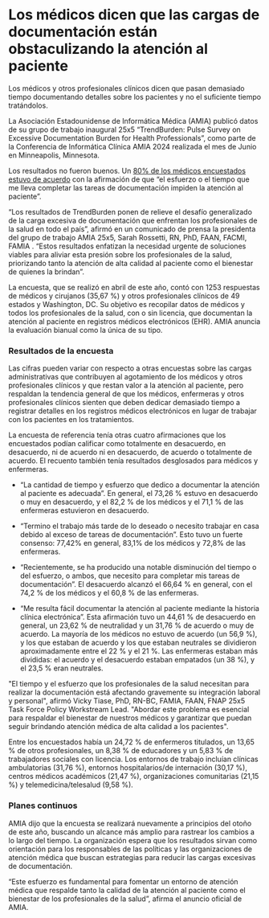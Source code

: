 # Los médicos dicen que las cargas de documentación están obstaculizando la atención al paciente

Los médicos y otros profesionales clínicos dicen que pasan demasiado tiempo documentando detalles sobre los pacientes y no el suficiente tiempo tratándolos.

La Asociación Estadounidense de Informática Médica (AMIA) publicó datos de su grupo de trabajo inaugural 25x5 “TrendBurden: Pulse Survey on Excessive Documentation Burden for Health Professionals”, como parte de la Conferencia de Informática Clínica AMIA 2024 realizada el mes de Junio en Minneapolis, Minnesota.

Los resultados no fueron buenos. Un [80% de los médicos encuestados estuvo de acuerdo](https://brand.amia.org/m/3756a1d9ddf0ea58/original/PowerPoint-Presentation.pdf) con la afirmación de que “el esfuerzo o el tiempo que me lleva completar las tareas de documentación impiden la atención al paciente”.

“Los resultados de TrendBurden ponen de relieve el desafío generalizado de la carga excesiva de documentación que enfrentan los profesionales de la salud en todo el país”, afirmó en un comunicado de prensa la presidenta del grupo de trabajo AMIA 25x5, Sarah Rossetti, RN, PhD, FAAN, FACMI, FAMIA . “Estos resultados enfatizan la necesidad urgente de soluciones viables para aliviar esta presión sobre los profesionales de la salud, priorizando tanto la atención de alta calidad al paciente como el bienestar de quienes la brindan”.

La encuesta, que se realizó en abril de este año, contó con 1253 respuestas de médicos y cirujanos (35,67 %) y otros profesionales clínicos de 49 estados y Washington, DC. Su objetivo es recopilar datos de médicos y todos los profesionales de la salud, con o sin licencia, que documentan la atención al paciente en registros médicos electrónicos (EHR). AMIA anuncia la evaluación bianual como la única de su tipo.

### Resultados de la encuesta

Las cifras pueden variar con respecto a otras encuestas sobre las cargas administrativas que contribuyen al agotamiento de los médicos y otros profesionales clínicos y que restan valor a la atención al paciente, pero respaldan la tendencia general de que los médicos, enfermeras y otros profesionales clínicos sienten que deben dedicar demasiado tiempo a registrar detalles en los registros médicos electrónicos en lugar de trabajar con los pacientes en los tratamientos.

La encuesta de referencia tenía otras cuatro afirmaciones que los encuestados podían calificar como totalmente en desacuerdo, en desacuerdo, ni de acuerdo ni en desacuerdo, de acuerdo o totalmente de acuerdo. El recuento también tenía resultados desglosados ​​para médicos y enfermeras.

- “La cantidad de tiempo y esfuerzo que dedico a documentar la atención al paciente es adecuada”. En general, el 73,26 % estuvo en desacuerdo o muy en desacuerdo, y el 82,2 % de los médicos y el 71,1 % de las enfermeras estuvieron en desacuerdo.
  
- “Termino el trabajo más tarde de lo deseado o necesito trabajar en casa debido al exceso de tareas de documentación”. Esto tuvo un fuerte consenso: 77,42% en general, 83,1% de los médicos y 72,8% de las enfermeras.
  
- “Recientemente, se ha producido una notable disminución del tiempo o del esfuerzo, o ambos, que necesito para completar mis tareas de documentación”. El desacuerdo alcanzó el 66,64 % en general, con el 74,2 % de los médicos y el 60,8 % de las enfermeras.
  
- “Me resulta fácil documentar la atención al paciente mediante la historia clínica electrónica”. Esta afirmación tuvo un 44,61 % de desacuerdo en general, un 23,62 % de neutralidad y un 31,76 % de acuerdo o muy de acuerdo. La mayoría de los médicos no estuvo de acuerdo (un 56,9 %), y los que estaban de acuerdo y los que estaban neutrales se dividieron aproximadamente entre el 22 % y el 21 %. Las enfermeras estaban más divididas: el acuerdo y el desacuerdo estaban empatados (un 38 %), y el 23,5 % eran neutrales.
  
"El tiempo y el esfuerzo que los profesionales de la salud necesitan para realizar la documentación está afectando gravemente su integración laboral y personal", afirmó Vicky Tiase, PhD, RN-BC, FAMIA, FAAN, FNAP 25x5 Task Force Policy Workstream Lead. "Abordar este problema es esencial para respaldar el bienestar de nuestros médicos y garantizar que puedan seguir brindando atención médica de alta calidad a los pacientes".

Entre los encuestados había un 24,72 % de enfermeros titulados, un 13,65 % de otros profesionales, un 8,38 % de educadores y un 5,83 % de trabajadores sociales con licencia. Los entornos de trabajo incluían clínicas ambulatorias (31,76 %), entornos hospitalarios/de internación (30,17 %), centros médicos académicos (21,47 %), organizaciones comunitarias (21,15 %) y telemedicina/telesalud (9,58 %).

### Planes continuos

AMIA dijo que la encuesta se realizará nuevamente a principios del otoño de este año, buscando un alcance más amplio para rastrear los cambios a lo largo del tiempo. La organización espera que los resultados sirvan como orientación para los responsables de las políticas y las organizaciones de atención médica que buscan estrategias para reducir las cargas excesivas de documentación.

“Este esfuerzo es fundamental para fomentar un entorno de atención médica que respalde tanto la calidad de la atención al paciente como el bienestar de los profesionales de la salud”, afirma el anuncio oficial de AMIA.
